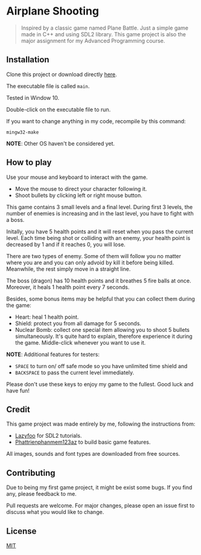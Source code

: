 # Airplane Shooting

> Inspired by a classic game named Plane Battle. Just a simple game made in C++ and using SDL2 library. This game project is also the major assignment for my Advanced Programming course.

## Installation

Clone this project or download directly [here](https://github.com/SliferSkyd/airplane-shooting).

The executable file is called `main`. 

Tested in Window 10. 

Double-click on the executable file to run.

If you want to change anything in my code, recompile by this command:

```
mingw32-make
```

**NOTE**: Other OS haven't be considered yet.

## How to play

Use your mouse and keyboard to interact with the game.
- Move the mouse to direct your character following it.   
- Shoot bullets by clicking left or right mouse button.

This game contains 3 small levels and a final level. During first 3 levels, the number of enemies is increasing and in the last level, you have to fight with a boss.

Initally, you have 5 health points and it will reset when you pass the current level. Each time being shot or colliding with an enemy, your health point is decreased by 1 and if it reaches 0, you will lose. 

There are two types of enemy. Some of them will follow you no matter where you are and you can only advoid by kill it before being killed. Meanwhile, the rest simply move in a straight line.   

The boss (dragon) has 10 health points and it breathes 5 fire balls at once. Moreover, it heals 1 health point every 7 seconds.

Besides, some bonus items may be helpful that you can collect them during the game:
- Heart: heal 1 health point.
- Shield: protect you from all damage for 5 seconds.
- Nuclear Bomb: collect one special item allowing you to shoot 5 bullets simultaneously. It's quite hard to explain, therefore experience it during the game. Middle-click whenever you want to use it.

**NOTE**: Additional features for testers:
- `SPACE` to turn on/ off safe mode so you have unlimited time shield and  
- `BACKSPACE` to pass the current level immediately. 

Please don't use these keys to enjoy my game to the fullest. Good luck and have fun!

## Credit
This game project was made entirely by me, following the instructions from:
- [Lazyfoo](https://lazyfoo.net) for SDL2 tutorials.
- [Phattrienphanmem123az](https://phattrienphanmem123az.com) to build basic game features.  

All images, sounds and font types are downloaded from free sources.  

## Contributing
Due to being my first game project, it might be exist some bugs. If you find any, please feedback to me.

Pull requests are welcome. For major changes, please open an issue first to discuss what you would like to change.

## License

[MIT](https://choosealicense.com/licenses/mit/)
